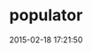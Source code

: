 ---
layout: post
title:  "populator"
repo:   "ryanb/populator"
date:   2015-02-18 17:21:50
gemurl: http://github.com/ryanb/populator
---